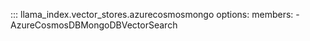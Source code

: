 ::: llama_index.vector_stores.azurecosmosmongo
    options:
      members:
      - AzureCosmosDBMongoDBVectorSearch
